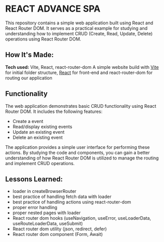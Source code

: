 # REACT ADVANCE SPA

This repository contains a simple web application built using React and React Router DOM. It serves as a practical example for studying and understanding how to implement CRUD (Create, Read, Update, Delete) operations using React Router DOM.

## How It's Made:

**Tech used:** Vite, React, react-router-dom
A simple website build with [Vite](https://github.com/vitejs/vite) for initial folder structure, [React](https://github.com/facebook/react) for front-end and react-router-dom for routing our application

## Functionality

The web application demonstrates basic CRUD functionality using React Router DOM. It includes the following features:

- Create a event
- Read/display existing events
- Update an existing event
- Delete an existing event

The application provides a simple user interface for performing these actions. By studying the code and components, you can gain a better understanding of how React Router DOM is utilized to manage the routing and implement CRUD operations.

## Lessons Learned:

- loader in createBrowserRouter
- best practice of handling fetch data with loader
- best practice of handling actions using react-router-dom
- proper error handling
- proper nested pages with loader
- React router dom hooks (useNavigation, useError, useLoaderData, useRouteLoaderData, useSubmit)
- React router dom utility (json, redirect, defer)
- React router dom component (Form, Await)
